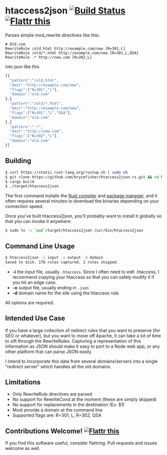 htaccess2json [![Build Status](https://travis-ci.org/brycefisher/htaccess2json.rs.svg)](https://travis-ci.org/brycefisher/htaccess2json.rs) [![Flattr this](https://api.flattr.com/button/flattr-badge-large.png)](https://flattr.com/submit/auto?user_id=brycefisherfleig&url=https%3A%2F%2Fgithub.com%2Fbrycefisher%2Fhtaccess2json.rs)
=============

Parses simple mod_rewrite directives like this:

```
# Old.com
RewriteRule /old.html http://example.com/new [R=301,L]
RewriteRule /old/*.html http://example.com/new [R=301,L,QSA]
RewriteRule .* http://new.com [R=302,L]
```

into json like this

```javascript
[{
  "pattern":"/old.html",
  "dest":"http://example.com/new",
  "flags":["R=301","L"],
  "domain":"old.com"
},{
  "pattern":"/old/*.html",
  "dest":"http://example.com/new",
  "flags":["R=301","L","QSA"],
  "domain":"old.com"
},{
  "pattern":".*",
  "dest":"http://new.com",
  "flags":["R=302","L"],
  "domain":"old.com"
}]
```

## Building

```bash
$ curl https://static.rust-lang.org/rustup.sh | sudo sh
$ git clone https://github.com/brycefisher/htaccess2json.rs.git && cd htaccess2json.rs
$ cargo build
$ ./target/htaccess2json
```

The first command installs the [Rust compiler](http://www.rust-lang.org) and [package manager](http://crates.io), and it often requires several minutes to download the binaries depending on your connection speed.

Once you've built htaccess2json, you'll probably want to install it globally so that you can invoke it anywhere:

```bash
$ sudo ln -s `pwd`/target/htaccess2json /usr/bin/htaccess2json
```

## Command Line Usage

```bash
$ htaccess2json -i input -o output -d domain
Saved to disk. 178 rules captured, 2 rules skipped.
```

 * **-i** the input file, usually `.htaccess`. Since I often need to edit .htaccess, I recommend copying your htaccess so that you can safely modify it if you hit an edge case.
 * **-o** output file, usually ending in `.json`
 * **-d** domain name for the site using the htaccess rule. 

All options are required.

## Intended Use Case

If you have a large collection of redirect rules that you want to preserve (for SEO or whatever), but you want to move off Apache, it can take a lot of time to sift through the RewriteRules. Capturing a representation of this information as JSON should make it easy to port to a Node web app, or any other platform that can parse JSON easily.

I intend to incorporate this data from several domains/servers into a single "redirect server" which handles all the old domains.

## Limitations

 * Only RewriteRule directives are parsed
 * No support for RewriteCond at the moment (these are simply skipped)
 * No support for replacements in the destination (Ex: $1)
 * Must provide a domain at the command line
 * Supported flags are: R=301, L, R=302, QSA

## Contributions Welcome! [![Flattr this](https://api.flattr.com/button/flattr-badge-large.png)](https://flattr.com/submit/auto?user_id=brycefisherfleig&url=https%3A%2F%2Fgithub.com%2Fbrycefisher%2Fhtaccess2json.rs)

If you find this software useful, consider flattring. Pull requests and issues welcome as well.
